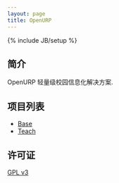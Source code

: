 ```yaml
---
layout: page
title: OpenURP
---
```

{% include JB/setup %}

## 简介

OpenURP 轻量级校园信息化解决方案.

## 项目列表

* [Base](/module/base/model/index.html)
* [Teach](/module/teach/model/index.html)

## 许可证
[GPL v3](http://www.gnu.org/licenses/gpl.txt)

